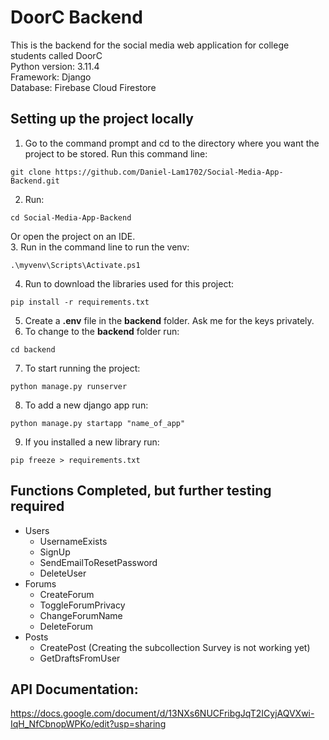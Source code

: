 # DoorC Backend
This is the backend for the social media web application for college students called DoorC <br>
Python version: 3.11.4 <br>
Framework: Django <br>
Database: Firebase Cloud Firestore <br>
## Setting up the project locally
1. Go to the command prompt and cd to the directory where you want the project to be stored. Run this command line: <br>
```
git clone https://github.com/Daniel-Lam1702/Social-Media-App-Backend.git
```
2. Run: <br>
```
cd Social-Media-App-Backend
```
Or open the project on an IDE. <br>
3. Run in the command line to run the venv: <br>
```
.\myvenv\Scripts\Activate.ps1
```
4. Run to download the libraries used for this project: <br>
```
pip install -r requirements.txt
```
5. Create a **.env** file in the **backend** folder. Ask me for the keys privately.
6. To change to the **backend** folder run: <br>
```
cd backend
``` 
7. To start running the project: <br>
```
python manage.py runserver
```
8. To add a new django app run: <br>
```
python manage.py startapp "name_of_app"
```
9. If you installed a new library run: <br>
```
pip freeze > requirements.txt
```
## Functions Completed, but further testing required
- Users
  - UsernameExists
  - SignUp
  - SendEmailToResetPassword
  - DeleteUser
- Forums
  - CreateForum
  - ToggleForumPrivacy
  - ChangeForumName
  - DeleteForum
- Posts
  - CreatePost (Creating the subcollection Survey is not working yet)
  - GetDraftsFromUser
## API Documentation:
https://docs.google.com/document/d/13NXs6NUCFribgJqT2ICyjAQVXwi-IqH_NfCbnopWPKo/edit?usp=sharing
